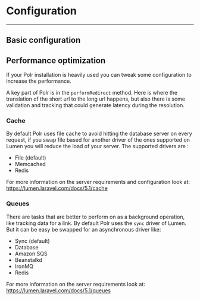 # Configuration
-----------------

## Basic configuration



## Performance optimization

If your Polr installation is heavily used you can tweak some configuration to increase the performance.

A key part of Polr is in the `performRedirect` method. Here is where
the translation of the short url to the long url happens, but also there is some validation and tracking 
that could generate latency during the resolution.

### Cache

By default Polr uses file cache to avoid hitting the database server on every request, if you swap
file based for another driver of the ones supported on Lumen you will reduce the load of your server.
The supported drivers are :
* File (default)
* Memcached
* Redis

For more information on the server requirements and configuration look at:
https://lumen.laravel.com/docs/5.1/cache

### Queues

There are tasks that are better to perform on as a background operation, like tracking data for a
link. By default Polr uses the `sync` driver of Lumen. But it can be easy be swapped for an asynchronous
driver like:

* Sync (default)
* Database
* Amazon SQS
* Beanstalkd
* IronMQ
* Redis

For more information on the server requirements look at:
https://lumen.laravel.com/docs/5.1/queues
